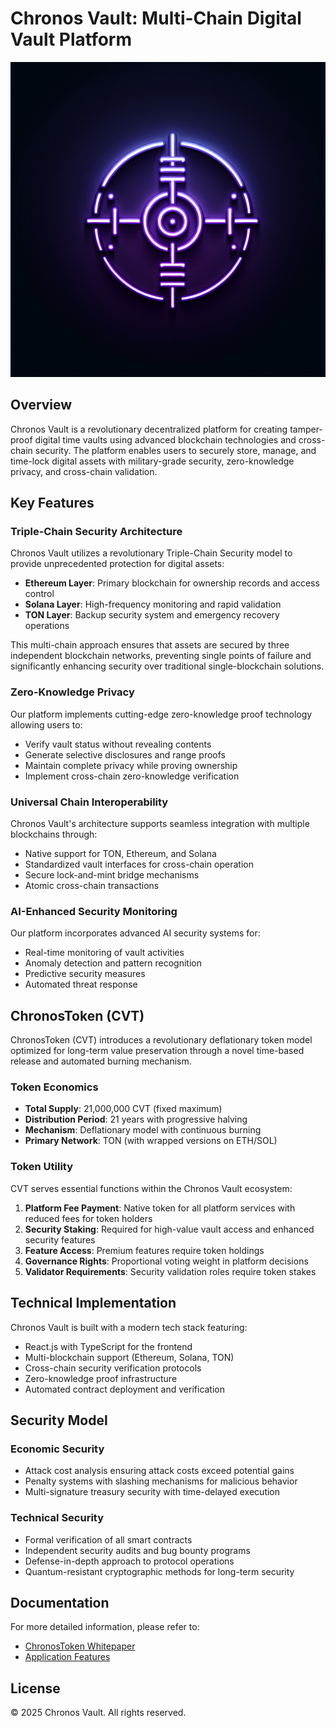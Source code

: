 # Chronos Vault: Multi-Chain Digital Vault Platform

![Chronos Vault](./generated-icon.png)

## Overview

Chronos Vault is a revolutionary decentralized platform for creating tamper-proof digital time vaults using advanced blockchain technologies and cross-chain security. The platform enables users to securely store, manage, and time-lock digital assets with military-grade security, zero-knowledge privacy, and cross-chain validation.

## Key Features

### Triple-Chain Security Architecture

Chronos Vault utilizes a revolutionary Triple-Chain Security model to provide unprecedented protection for digital assets:

- **Ethereum Layer**: Primary blockchain for ownership records and access control
- **Solana Layer**: High-frequency monitoring and rapid validation
- **TON Layer**: Backup security system and emergency recovery operations

This multi-chain approach ensures that assets are secured by three independent blockchain networks, preventing single points of failure and significantly enhancing security over traditional single-blockchain solutions.

### Zero-Knowledge Privacy

Our platform implements cutting-edge zero-knowledge proof technology allowing users to:

- Verify vault status without revealing contents
- Generate selective disclosures and range proofs
- Maintain complete privacy while proving ownership
- Implement cross-chain zero-knowledge verification

### Universal Chain Interoperability

Chronos Vault's architecture supports seamless integration with multiple blockchains through:

- Native support for TON, Ethereum, and Solana
- Standardized vault interfaces for cross-chain operation
- Secure lock-and-mint bridge mechanisms
- Atomic cross-chain transactions

### AI-Enhanced Security Monitoring

Our platform incorporates advanced AI security systems for:

- Real-time monitoring of vault activities
- Anomaly detection and pattern recognition
- Predictive security measures
- Automated threat response

## ChronosToken (CVT)

ChronosToken (CVT) introduces a revolutionary deflationary token model optimized for long-term value preservation through a novel time-based release and automated burning mechanism.

### Token Economics

- **Total Supply**: 21,000,000 CVT (fixed maximum)
- **Distribution Period**: 21 years with progressive halving
- **Mechanism**: Deflationary model with continuous burning
- **Primary Network**: TON (with wrapped versions on ETH/SOL)

### Token Utility

CVT serves essential functions within the Chronos Vault ecosystem:

1. **Platform Fee Payment**: Native token for all platform services with reduced fees for token holders
2. **Security Staking**: Required for high-value vault access and enhanced security features
3. **Feature Access**: Premium features require token holdings
4. **Governance Rights**: Proportional voting weight in platform decisions
5. **Validator Requirements**: Security validation roles require token stakes

## Technical Implementation

Chronos Vault is built with a modern tech stack featuring:

- React.js with TypeScript for the frontend
- Multi-blockchain support (Ethereum, Solana, TON)
- Cross-chain security verification protocols
- Zero-knowledge proof infrastructure
- Automated contract deployment and verification

## Security Model

### Economic Security

- Attack cost analysis ensuring attack costs exceed potential gains
- Penalty systems with slashing mechanisms for malicious behavior
- Multi-signature treasury security with time-delayed execution

### Technical Security

- Formal verification of all smart contracts
- Independent security audits and bug bounty programs
- Defense-in-depth approach to protocol operations
- Quantum-resistant cryptographic methods for long-term security

## Documentation

For more detailed information, please refer to:

- [ChronosToken Whitepaper](./CVT_WHITEPAPER.md)
- [Application Features](./BITCOIN_VAULT_FEATURE.md)

## License

© 2025 Chronos Vault. All rights reserved.
